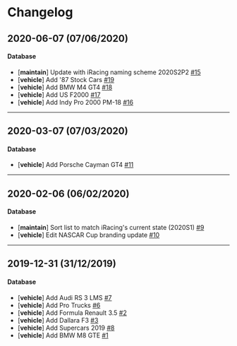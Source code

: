 # Changelog

## 2020-06-07 (07/06/2020)

#### Database

- [**maintain**] Update with iRacing naming scheme 2020S2P2 [#15](https://github.com/samkatakouzinosracing/nspace.hu-soundshift/pull/15)
- [**vehicle**] Add '87 Stock Cars [#19](https://github.com/samkatakouzinosracing/nspace.hu-soundshift/pull/19)
- [**vehicle**] Add BMW M4 GT4 [#18](https://github.com/samkatakouzinosracing/nspace.hu-soundshift/pull/18)
- [**vehicle**] Add US F2000 [#17](https://github.com/samkatakouzinosracing/nspace.hu-soundshift/pull/17)
- [**vehicle**] Add Indy Pro 2000 PM-18 [#16](https://github.com/samkatakouzinosracing/nspace.hu-soundshift/pull/16)

---

## 2020-03-07 (07/03/2020)

#### Database

- [**vehicle**] Add Porsche Cayman GT4 [#11](https://github.com/samkatakouzinosracing/nspace.hu-soundshift/pull/11)

---

## 2020-02-06 (06/02/2020)

#### Database

- [**maintain**] Sort list to match iRacing's current state (2020S1) [#9](https://github.com/samkatakouzinosracing/nspace.hu-soundshift/pull/9)
- [**vehicle**] Edit NASCAR Cup branding update [#10](https://github.com/samkatakouzinosracing/nspace.hu-soundshift/pull/10)

---

## 2019-12-31 (31/12/2019)

#### Database

- [**vehicle**] Add Audi RS 3 LMS [#7](https://github.com/samkatakouzinosracing/nspace.hu-soundshift/pull/7)
- [**vehicle**] Add Pro Trucks [#6](https://github.com/samkatakouzinosracing/nspace.hu-soundshift/pull/6)
- [**vehicle**] Add Formula Renault 3.5 [#2](https://github.com/samkatakouzinosracing/nspace.hu-soundshift/pull/2)
- [**vehicle**] Add Dallara F3 [#3](https://github.com/samkatakouzinosracing/nspace.hu-soundshift/pull/3)
- [**vehicle**] Add Supercars 2019 [#8](https://github.com/samkatakouzinosracing/nspace.hu-soundshift/pull/8)
- [**vehicle**] Add BMW M8 GTE [#1](https://github.com/samkatakouzinosracing/nspace.hu-soundshift/pull/1)

